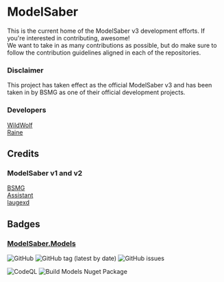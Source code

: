 # ModelSaber

This is the current home of the ModelSaber v3 development efforts. If you're interested in contributing, awesome! <br /> We want to take in as many contributions as possible, but do make sure to follow the contribution guidelines aligned in each of the repositories.

### Disclaimer

This project has taken effect as the official ModelSaber v3 and has been taken in by BSMG as one of their official development projects. <br />


### Developers

[WildWolf](https://github.com/wolfcomp) <br />
[Raine](https://github.com/raineio)

## Credits
### ModelSaber v1 and v2
[BSMG](https://github.com/bsmg) <br />
[Assistant](https://github.com/assistant) <br />
[laugexd](https://github.com/laugexd)

## Badges
### [ModelSaber.Models](https://github.com/ModelSaber/ModelSaber)
![GitHub](https://img.shields.io/github/license/ModelSaber/ModelSaber)
![GitHub tag (latest by date)](https://img.shields.io/github/v/tag/ModelSaber/ModelSaber)
![GitHub issues](https://img.shields.io/github/issues/ModelSaber/ModelSaber)

![CodeQL](https://github.com/ModelSaber/ModelSaber/actions/workflows/codeql-analysis.yml/badge.svg)
![Build Models Nuget Package](https://github.com/ModelSaber/ModelSaber/actions/workflows/build-package.yml/badge.svg)
